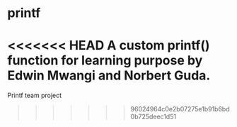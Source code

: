 # printf
<<<<<<< HEAD
A custom printf() function for learning purpose by Edwin Mwangi and Norbert Guda.
=======

Printf team project
>>>>>>> 96024964c0e2b07275e1b91b6bd0b725deec1d51
